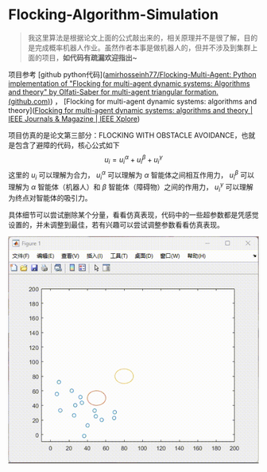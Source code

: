 # Flocking-Algorithm-Simulation
> 我这里算法是根据论文上面的公式敲出来的，相关原理并不是很了解，目的是完成概率机器人作业。虽然作者本事是做机器人的，但并不涉及到集群上面的项目，**如代码有疏漏欢迎指出~**

项目参考 [github python代码]([amirhosseinh77/Flocking-Multi-Agent: Python implementation of "Flocking for multi-agent dynamic systems: Algorithms and theory" by Olfati-Saber for multi-agent triangular formation. (github.com)](https://github.com/amirhosseinh77/Flocking-Multi-Agent)) ， [Flocking for multi-agent dynamic systems: algorithms and theory]([Flocking for multi-agent dynamic systems: algorithms and theory | IEEE Journals & Magazine | IEEE Xplore](https://ieeexplore.ieee.org/document/1605401))

项目仿真的是论文第三部分：FLOCKING WITH OBSTACLE AVOIDANCE，也就是包含了避障的代码，核心公式如下
$$u_i=u_i^\alpha+u_i^\beta+u_i^\gamma$$
这里的 $u_i$ 可以理解为合力， $u_i^\alpha$ 可以理解为 $\alpha$ 智能体之间相互作用力， $u_i^\beta$ 可以理解为 $\alpha$ 智能体（机器人）和 $\beta$ 智能体（障碍物）之间的作用力， $u_i^\gamma$ 可以理解为终点对智能体的吸引力。

具体细节可以尝试删除某个分量，看看仿真表现，代码中的一些超参数都是凭感觉设置的，并未调整到最佳，若有兴趣可以尝试调整参数看看仿真表现。

![image](https://raw.githubusercontent.com/ThomasZB/Flocking-Algorithm-Simulation/main/images/QQ2023430-11955-HD.gif)
